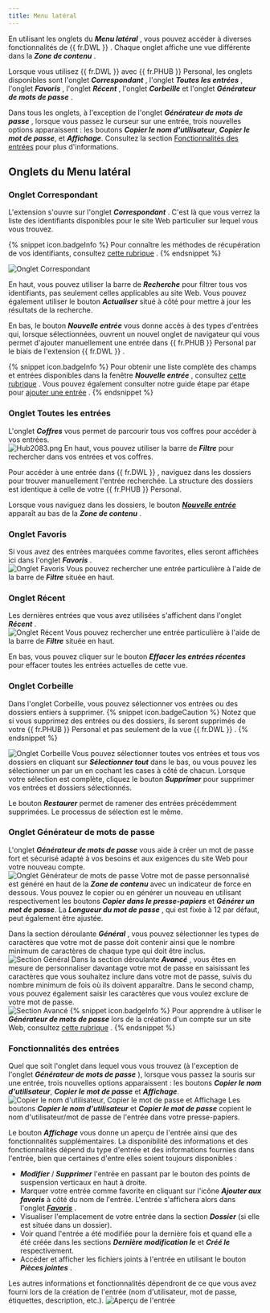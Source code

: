 ```yaml
---
title: Menu latéral
---
```

En utilisant les onglets du ***Menu latéral*** , vous pouvez accéder à diverses fonctionnalités de {{ fr.DWL }} . Chaque onglet affiche une vue différente dans la ***Zone de contenu*** .  

Lorsque vous utilisez {{ fr.DWL }} avec {{ fr.PHUB }} Personal, les onglets disponibles sont l&apos;onglet ***Correspondant*** , l&apos;onglet ***Toutes les entrées*** , l&apos;onglet ***Favoris*** , l&apos;onglet ***Récent*** , l&apos;onglet ***Corbeille*** et l&apos;onglet ***Générateur de mots de passe*** .  

Dans tous les onglets, à l&apos;exception de l&apos;onglet ***Générateur de mots de passe*** , lorsque vous passez le curseur sur une entrée, trois nouvelles options apparaissent : les boutons ***Copier le nom d&apos;utilisateur***, ***Copier le mot de passe***, et ***Affichage***. Consultez la section [Fonctionnalités des entrées](#fonctionnalités-des-entrées) pour plus d&apos;informations.  

## Onglets du Menu latéral

### Onglet Correspondant  

L&apos;extension s&apos;ouvre sur l&apos;onglet ***Correspondant*** . C&apos;est là que vous verrez la liste des identifiants disponibles pour le site Web particulier sur lequel vous vous trouvez.  

{% snippet icon.badgeInfo %} 
Pour connaître les méthodes de récupération de vos identifiants, consultez [cette rubrique](/fr/hub/dwl/using-devolutions-web-login/using-dwl-with-hub-personal/retrieve-credentials-hub-personal/) . 
{% endsnippet %}
 
![Onglet Correspondant](/img/fr/hub/Hub2082.png) 

En haut, vous pouvez utiliser la barre de ***Recherche*** pour filtrer tous vos identifiants, pas seulement celles applicables au site Web. Vous pouvez également utiliser le bouton ***Actualiser*** situé à côté pour mettre à jour les résultats de la recherche.  

En bas, le bouton ***Nouvelle entrée*** vous donne accès à des types d&apos;entrées qui, lorsque sélectionnées, ouvrent un nouvel onglet de navigateur qui vous permet d&apos;ajouter manuellement une entrée dans {{ fr.PHUB }} Personal par le biais de l&apos;extension {{ fr.DWL }} .  

{% snippet icon.badgeInfo %} 
Pour obtenir une liste complète des champs et entrées disponibles dans la fenêtre ***Nouvelle entrée*** , consultez [cette rubrique](/fr/hub/dwl/devolutions-web-login-user-interface/dwl-user-interface-hub-personal/side-menu/new-entry/) . Vous pouvez également consulter notre guide étape par étape pour [ajouter une entrée](/fr/hub/dwl/using-devolutions-web-login/using-dwl-with-hub-personal/add-entry-hub-personal-dwl/) . 
{% endsnippet %}
 
### Onglet Toutes les entrées  

L&apos;onglet ***Coffres*** vous permet de parcourir tous vos coffres pour accéder à vos entrées.  
![Hub2083.png](/img/fr/hub/Hub2083.png) 
En haut, vous pouvez utiliser la barre de ***Filtre*** pour rechercher dans vos entrées et vos coffres.  

Pour accéder à une entrée dans {{ fr.DWL }} , naviguez dans les dossiers pour trouver manuellement l&apos;entrée recherchée. La structure des dossiers est identique à celle de votre {{ fr.PHUB }} Personal.  

Lorsque vous naviguez dans les dossiers, le bouton [***Nouvelle entrée***](/fr/hub/dwl/devolutions-web-login-user-interface/dwl-user-interface-hub-personal/side-menu/new-entry/) apparaît au bas de la ***Zone de contenu*** .  

### Onglet Favoris 
Si vous avez des entrées marquées comme favorites, elles seront affichées ici dans l&apos;onglet ***Favoris*** .  
![Onglet Favoris](/img/fr/hub/Hub2084.png) 
Vous pouvez rechercher une entrée particulière à l&apos;aide de la barre de ***Filtre*** située en haut. 

### Onglet Récent 

Les dernières entrées que vous avez utilisées s&apos;affichent dans l&apos;onglet ***Récent*** .  
![Onglet Récent](/img/fr/hub/Hub2085.png) 
Vous pouvez rechercher une entrée particulière à l&apos;aide de la barre de ***Filtre*** située en haut.  

En bas, vous pouvez cliquer sur le bouton ***Effacer les entrées récentes*** pour effacer toutes les entrées actuelles de cette vue. 

### Onglet Corbeille 

Dans l&apos;onglet Corbeille, vous pouvez sélectionner vos entrées ou des dossiers entiers à supprimer. 
{% snippet icon.badgeCaution %} 
Notez que si vous supprimez des entrées ou des dossiers, ils seront supprimés de votre {{ fr.PHUB }} Personal et pas seulement de la vue {{ fr.DWL }} . 
{% endsnippet %}
 
![Onglet Corbeille](/img/fr/hub/Hub2086.png) 
Vous pouvez sélectionner toutes vos entrées et tous vos dossiers en cliquant sur ***Sélectionner tout*** dans le bas, ou vous pouvez les sélectionner un par un en cochant les cases à côté de chacun. Lorsque votre sélection est complète, cliquez le bouton ***Supprimer*** pour supprimer vos entrées et dossiers sélectionnés.  

Le bouton ***Restaurer*** permet de ramener des entrées précédemment supprimées. Le processus de sélection est le même. 

### Onglet Générateur de mots de passe 

L&apos;onglet ***Générateur de mots de passe*** vous aide à créer un mot de passe fort et sécurisé adapté à vos besoins et aux exigences du site Web pour votre nouveau compte.  
![Onglet Générateur de mots de passe](/img/fr/hub/Hub2087.png) 
Votre mot de passe personnalisé est généré en haut de la ***Zone de contenu*** avec un indicateur de force en dessous. Vous pouvez le copier ou en générer un nouveau en utilisant respectivement les boutons ***Copier dans le presse-papiers*** et ***Générer un mot de passe***. La ***Longueur du mot de passe*** , qui est fixée à 12 par défaut, peut également être ajustée.  

Dans la section déroulante ***Général*** , vous pouvez sélectionner les types de caractères que votre mot de passe doit contenir ainsi que le nombre minimum de caractères de chaque type qui doit être inclus.  
![Section Général](/img/fr/hub/Hub2078.png) 
Dans la section déroulante ***Avancé*** , vous êtes en mesure de personnaliser davantage votre mot de passe en saisissant les caractères que vous souhaitez inclure dans votre mot de passe, suivis du nombre minimum de fois où ils doivent apparaître. Dans le second champ, vous pouvez également saisir les caractères que vous voulez exclure de votre mot de passe.  
![Section Avancé](/img/fr/hub/Hub2079.png) 
{% snippet icon.badgeInfo %} 
Pour apprendre à utiliser le ***Générateur de mots de passe*** lors de la création d&apos;un compte sur un site Web, consultez [cette rubrique](/fr/hub/dwl/using-devolutions-web-login/using-dwl-with-hub-personal/create-account-website-hub-personal/) . 
{% endsnippet %}
 
### Fonctionnalités des entrées 

Quel que soit l&apos;onglet dans lequel vous vous trouvez (à l&apos;exception de l&apos;onglet ***Générateur de mots de passe*** ), lorsque vous passez la souris sur une entrée, trois nouvelles options apparaissent : les boutons ***Copier le nom d&apos;utilisateur***, ***Copier le mot de passe*** et ***Affichage***.  
![Copier le nom d'utilisateur, Copier le mot de passe et Affichage](/img/fr/hub/Hub2088.png) 
Les boutons ***Copier le nom d&apos;utilisateur*** et ***Copier le mot de passe*** copient le nom d&apos;utilisateur/mot de passe de l&apos;entrée dans votre presse-papiers.  

Le bouton ***Affichage*** vous donne un aperçu de l&apos;entrée ainsi que des fonctionnalités supplémentaires. La disponibilité des informations et des fonctionnalités dépend du type d&apos;entrée et des informations fournies dans l&apos;entrée, bien que certaines d&apos;entre elles soient toujours disponibles :  

* ***Modifier*** / ***Supprimer*** l&apos;entrée en passant par le bouton des points de suspension verticaux en haut à droite. 
* Marquer votre entrée comme favorite en cliquant sur l&apos;icône ***Ajouter aux favoris*** à côté du nom de l&apos;entrée. L&apos;entrée s&apos;affichera alors dans l&apos;onglet [***Favoris***](#onglet-favoris) . 
* Visualiser l&apos;emplacement de votre entrée dans la section ***Dossier*** (si elle est située dans un dossier). 
* Voir quand l&apos;entrée a été modifiée pour la dernière fois et quand elle a été créée dans les sections ***Dernière modification le*** et ***Créé le*** respectivement. 
* Accéder et afficher les fichiers joints à l&apos;entrée en utilisant le bouton ***Pièces jointes*** .  

Les autres informations et fonctionnalités dépendront de ce que vous avez fourni lors de la création de l&apos;entrée (nom d&apos;utilisateur, mot de passe, étiquettes, description, etc.). 
![Aperçu de l'entrée](/img/fr/hub/Hub2089.png) 


